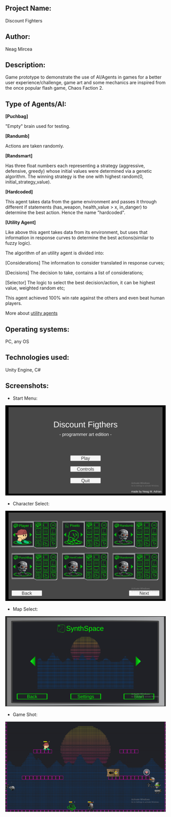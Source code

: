## Project Name:

 Discount Fighters
 
## Author:

 Neag Mircea
 
## Description:

 Game prototype to demonstrate the use of AI/Agents in games for a better user experience/challenge, game art and 
some mechanics are inspired from the once popular flash game, Chaos Faction 2.
 
## Type of Agents/AI:

 __[Puchbag]__
 
 "Empty" brain used for testing.
 
 __[Randumb]__
 
 Actions are taken randomly.
 
 __[Randsmart]__
 
 Has three float numbers each representing a strategy (aggressive, defensive, greedy) 
whose initial values were determined via a genetic algorithm. The winning strategy is 
the one with highest random(0, initial_strategy_value).

 __[Hardcoded]__
 
 This agent takes data from the game environment and passes it through different if statements
(has_weapon, health_value > x, in_danger) to determine the best action. Hence the name "hardcoded".

 __[Utility Agent]__
 
 Like above this agent takes data from its environment, but uses that information in response curves
to determine the best actions(similar to fuzzy logic).

 The algorithm of an utility agent is divided into:

[Considerations]
 The information to consider translated in response curves;

[Decisions]
 The decision to take, contains a list of considerations;

[Selector] 
 The logic to select the best decision/action, it can be 
highest value, weighted random etc;

 This agent achieved 100% win rate against the others 
and even beat human players.
 
More about [utility agents](https://www.gdcvault.com/play/1021848/Building-a-Better-Centaur-AI)
 
## Operating systems:
 PC, any OS
 
## Technologies used:

 Unity Engine, C#
 
## Screenshots:
 
 * Start Menu:
 
 ![alt text](https://github.com/NeagMircea/Discount-Fighters/blob/main/screenshots/start_menu.png "Start Menu")
 
 * Character Select:
 
 ![alt text](https://github.com/NeagMircea/Discount-Fighters/blob/main/screenshots/character_select.png "Character Select")
  
 * Map Select:
 
 ![alt text](https://github.com/NeagMircea/Discount-Fighters/blob/main/screenshots/map_select.png "Map Select")
 
 * Game Shot:
 
 ![alt text](https://github.com/NeagMircea/Discount-Fighters/blob/main/screenshots/game_shot.png "Game Shot")
 

 